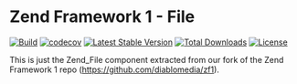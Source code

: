 Zend Framework 1 - File
============================
[![Build](https://github.com/diablomedia/zf1-file/workflows/Build/badge.svg?event=push)](https://github.com/diablomedia/zf1-file/actions?query=workflow%3ABuild+event%3Apush)
[![codecov](https://codecov.io/gh/diablomedia/zf1-file/branch/master/graph/badge.svg)](https://codecov.io/gh/diablomedia/zf1-file)
[![Latest Stable Version](https://poser.pugx.org/fragotesac/zf1-file/v/stable)](https://packagist.org/packages/fragotesac/zf1-file)
[![Total Downloads](https://poser.pugx.org/fragotesac/zf1-file/downloads)](https://packagist.org/packages/fragotesac/zf1-file)
[![License](https://poser.pugx.org/fragotesac/zf1-file/license)](https://packagist.org/packages/fragotesac/zf1-file)

This is just the Zend_File component extracted from our fork of the Zend Framework 1 repo (https://github.com/diablomedia/zf1).
